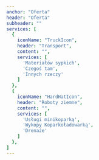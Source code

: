 ```yaml
---
anchor: "Oferta"
header: "Oferta"
subheader: ""
services: [
  {
    iconName: "TruckIcon",
    header: "Transport",
    content: "",
    services: [
      'Materiałów sypkich',
      'Czegoś tam',
      'Innych rzeczy'
    ]
  },
  {
    iconName: "HardHatIcon",
    header: "Roboty ziemne",
    content: "",
    services: [
      'Usługi minikoparką',
      'Wykopy Koparkoładowarką',
      'Drenaże'
    ]
  },
]
---
```

